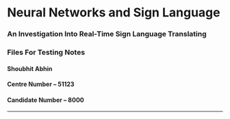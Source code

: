 # Neural Networks and Sign Language
### An Investigation Into Real-Time Sign Language Translating

### Files For Testing Notes

#### Shoubhit Abhin
#### Centre Number – 51123
#### Candidate Number – 8000

---
